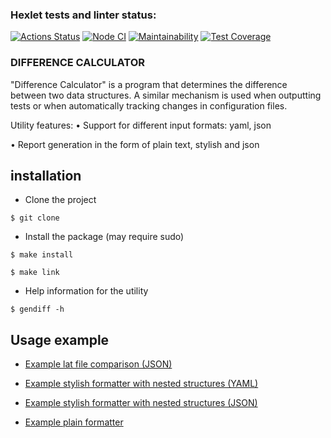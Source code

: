 ### Hexlet tests and linter status:
[![Actions Status](https://github.com/marininiurii/frontend-project-46/workflows/hexlet-check/badge.svg)](https://github.com/marininiurii/frontend-project-46/actions)
[![Node CI](https://github.com/marininiurii/frontend-project-46/actions/workflows/nodeCI.yml/badge.svg)](https://github.com/marininiurii/frontend-project-46/actions/workflows/nodeCI.yml)
[![Maintainability](https://api.codeclimate.com/v1/badges/0c7372bc75fc5eb1225f/maintainability)](https://codeclimate.com/github/marininiurii/frontend-project-46/maintainability)
[![Test Coverage](https://api.codeclimate.com/v1/badges/0c7372bc75fc5eb1225f/test_coverage)](https://codeclimate.com/github/marininiurii/frontend-project-46/test_coverage)

### DIFFERENCE CALCULATOR

"Difference Calculator" is a program that determines the difference between two data structures. A similar mechanism is used when outputting tests or when automatically tracking changes in configuration files.

Utility features:
• Support for different input formats: yaml, json

• Report generation in the form of plain text, stylish and json

## installation

* Сlone the project
```
$ git clone 
```
* Install the package (may require sudo)
```
$ make install
```
```
$ make link
```
* Help information for the utility
```
$ gendiff -h 
```

## Usage example

<ul>
  <li><p><a href="https://asciinema.org/a/S02R7gb1kHnS4a8lyocVLCa0t">Example lat file comparison (JSON)</a></p></li>
  <li><p><a href="https://asciinema.org/a/sTmIwo6jfk4U9Mr6yASxl1ECr">Example stylish formatter with nested structures (YAML)</a></p></li>
  <li><p><a href="https://asciinema.org/a/Zzx8toBB7QFiWs2Ss8MWXgc5w">Example stylish formatter with nested structures (JSON)</a></p></li>
  <li><p><a href="https://asciinema.org/a/boCAmjX5maTWXKsMVruDMoAol">Example plain formatter</a></p></li>
</ul>


